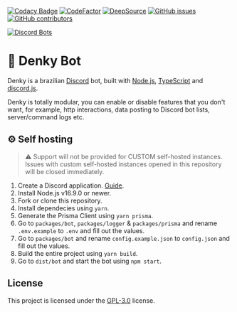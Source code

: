 [![Codacy Badge](https://app.codacy.com/project/badge/Grade/1bb9c0f3548340fbb0707aa9ae5e6f5c)](https://www.codacy.com/gh/denkylabs/denkybot/dashboard?utm_source=github.com&amp;utm_medium=referral&amp;utm_content=denkylabs/denkybot&amp;utm_campaign=Badge_Grade) [![CodeFactor](https://www.codefactor.io/repository/github/denkylabs/denkybot/badge)](https://www.codefactor.io/repository/github/denkylabs/denkybot) [![DeepSource](https://deepsource.io/gh/denkylabs/denkybot.svg/?label=active+issues&show_trend=true&token=UQOnl2qHFX3H7dzvR077PMnv)](https://deepsource.io/gh/denkylabs/denkybot/?ref=repository-badge) [![GitHub issues](https://img.shields.io/github/issues/denkylabs/denkybot.svg)](https://GitHub.com/denkylabs/denkybot/issues/) [![GitHub contributors](https://badgen.net/github/contributors/denkylabs/denkybot)](https://GitHub.com/denkylabs/denkybot/graphs/contributors/)

[![Discord Bots](https://top.gg/api/widget/704517722100465746.svg)](https://top.gg/bot/704517722100465746)

# 🤖 Denky Bot

Denky is a brazilian [Discord](https://discord.com) bot, built with [Node.js](https://nodejs.org), [TypeScript](https://www.typescriptlang.org/) and [discord.js](https://discord.js.org).

Denky is totally modular, you can enable or disable features that you don't want, for example, http interactions, data posting to Discord bot lists, server/command logs etc.

## ⚙️ Self hosting

> ⚠️ Support will not be provided for CUSTOM self-hosted instances. Issues with custom self-hosted instances opened in this repository will be closed immediately. 

1. Create a Discord application. [Guide](https://discordjs.guide/preparations/setting-up-a-bot-application.html#creating-your-bot).
2. Install Node.js v16.9.0 or newer.
3. Fork or clone this repository.
4. Install dependecies using `yarn`.
5. Generate the Prisma Client using `yarn prisma`.
6. Go to `packages/bot`, `packages/logger` & `packages/prisma` and rename `.env.example` to `.env` and fill out the values.
7. Go to `packages/bot` and rename `config.example.json` to `config.json` and fill out the values.
8. Build the entire project using `yarn build`.
9. Go to `dist/bot` and start the bot using `npm start`.

## License
This project is licensed under the [GPL-3.0](LICENSE) license.
